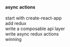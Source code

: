 #### async actions

start with create-react-app  
add redux  
write a composable api layer  
write async redux actions  
winning  

